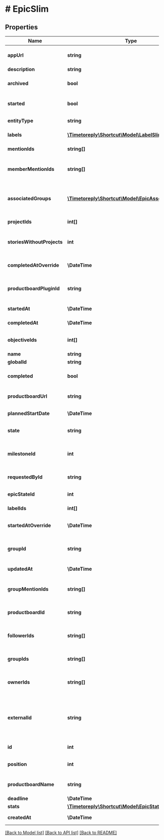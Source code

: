 # # EpicSlim

## Properties

Name | Type | Description | Notes
------------ | ------------- | ------------- | -------------
**appUrl** | **string** | The Shortcut application url for the Epic. |
**description** | **string** | The Epic&#39;s description. | [optional]
**archived** | **bool** | True/false boolean that indicates whether the Epic is archived or not. |
**started** | **bool** | A true/false boolean indicating if the Epic has been started. |
**entityType** | **string** | A string description of this resource. |
**labels** | [**\Timetoreply\Shortcut\Model\LabelSlim[]**](LabelSlim.md) | An array of Labels attached to the Epic. |
**mentionIds** | **string[]** | &#x60;Deprecated:&#x60; use &#x60;member_mention_ids&#x60;. |
**memberMentionIds** | **string[]** | An array of Member IDs that have been mentioned in the Epic description. |
**associatedGroups** | [**\Timetoreply\Shortcut\Model\EpicAssociatedGroup[]**](EpicAssociatedGroup.md) | An array containing Group IDs and Group-owned story counts for the Epic&#39;s associated groups. |
**projectIds** | **int[]** | The IDs of Projects related to this Epic. |
**storiesWithoutProjects** | **int** | The number of stories in this epic which are not associated with a project. |
**completedAtOverride** | **\DateTime** | A manual override for the time/date the Epic was completed. |
**productboardPluginId** | **string** | The ID of the associated productboard integration. |
**startedAt** | **\DateTime** | The time/date the Epic was started. |
**completedAt** | **\DateTime** | The time/date the Epic was completed. |
**objectiveIds** | **int[]** | An array of IDs for Objectives to which this epic is related. |
**name** | **string** | The name of the Epic. |
**globalId** | **string** |  |
**completed** | **bool** | A true/false boolean indicating if the Epic has been completed. |
**productboardUrl** | **string** | The URL of the associated productboard feature. |
**plannedStartDate** | **\DateTime** | The Epic&#39;s planned start date. |
**state** | **string** | &#x60;Deprecated&#x60; The workflow state that the Epic is in. |
**milestoneId** | **int** | &#x60;Deprecated&#x60; The ID of the Objective this Epic is related to. Use &#x60;objective_ids&#x60;. |
**requestedById** | **string** | The ID of the Member that requested the epic. |
**epicStateId** | **int** | The ID of the Epic State. |
**labelIds** | **int[]** | An array of Label ids attached to the Epic. |
**startedAtOverride** | **\DateTime** | A manual override for the time/date the Epic was started. |
**groupId** | **string** | &#x60;Deprecated&#x60; The ID of the group to associate with the epic. Use &#x60;group_ids&#x60;. |
**updatedAt** | **\DateTime** | The time/date the Epic was updated. |
**groupMentionIds** | **string[]** | An array of Group IDs that have been mentioned in the Epic description. |
**productboardId** | **string** | The ID of the associated productboard feature. |
**followerIds** | **string[]** | An array of UUIDs for any Members you want to add as Followers on this Epic. |
**groupIds** | **string[]** | An array of UUIDS for Groups to which this Epic is related. |
**ownerIds** | **string[]** | An array of UUIDs for any members you want to add as Owners on this new Epic. |
**externalId** | **string** | This field can be set to another unique ID. In the case that the Epic has been imported from another tool, the ID in the other tool can be indicated here. |
**id** | **int** | The unique ID of the Epic. |
**position** | **int** | The Epic&#39;s relative position in the Epic workflow state. |
**productboardName** | **string** | The name of the associated productboard feature. |
**deadline** | **\DateTime** | The Epic&#39;s deadline. |
**stats** | [**\Timetoreply\Shortcut\Model\EpicStats**](EpicStats.md) |  |
**createdAt** | **\DateTime** | The time/date the Epic was created. |

[[Back to Model list]](../../README.md#models) [[Back to API list]](../../README.md#endpoints) [[Back to README]](../../README.md)
